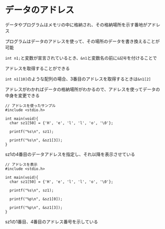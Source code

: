 # データのアドレス
データやプログラムはメモリの中に格納され、その格納場所を示す番地がアドレス

プログラムはデータのアドレスを使って、その場所のデータを書き換えることが可能

`int n1;`と変数が宣言されているとき、`&n1`と変数名の前に`&記号`を付けることで

アドレスを取得することができる

`int n1[10]`のような配列の場合、3番目のアドレスを取得するときは`&n1[2]`

アドレスがわかればデータの格納場所がわかるので、アドレスを使ってデータの中身を変更できる

```
// アドレスを使ったサンプル
#include <stdio.h>

int main(void){
  char sz1[50] = {'H', 'e', 'l', 'l', 'o', '\0'};

  printf("%s\n", sz1);

  printf("%s\n", &sz1[3]);
}
```
sz1の4番目のデータアドレスを指定し、それ以降を表示させている

```
// アドレスを表示
#include <stdio.h>

int main(void){
  char sz1[50] = {'H', 'e', 'l', 'l', 'o', '\0'};

  printf("%s\n", sz1);

  printf("%p\n", &sz1[0]);

  printf("%p\n", &sz1[3]);
}
```
sz1の1番目、4番目のアドレス番号を示している

